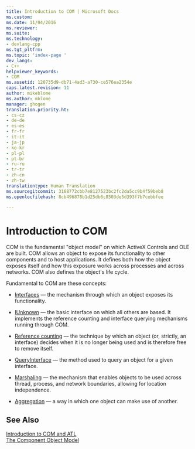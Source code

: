 ```yaml
---
title: Introduction to COM | Microsoft Docs
ms.custom: 
ms.date: 11/04/2016
ms.reviewer: 
ms.suite: 
ms.technology:
- devlang-cpp
ms.tgt_pltfrm: 
ms.topic: 'index-page '
dev_langs:
- C++
helpviewer_keywords:
- COM
ms.assetid: 120735d9-db71-4ad3-a730-ce576ea2354e
caps.latest.revision: 11
author: mikeblome
ms.author: mblome
manager: ghogen
translation.priority.ht:
- cs-cz
- de-de
- es-es
- fr-fr
- it-it
- ja-jp
- ko-kr
- pl-pl
- pt-br
- ru-ru
- tr-tr
- zh-cn
- zh-tw
translationtype: Human Translation
ms.sourcegitcommit: 3168772cbb7e8127523bc2fc2da5cc9b4f59beb8
ms.openlocfilehash: 8cb496878b1d25db6c8503de5d393f7b7cebbfee

---
```

# Introduction to COM
COM is the fundamental "object model" on which ActiveX Controls and OLE are built. COM allows an object to expose its functionality to other components and to host applications. It defines both how the object exposes itself and how this exposure works across processes and across networks. COM also defines the object's life cycle.  
  
 Fundamental to COM are these concepts:  
  
-   [Interfaces](../atl/interfaces-atl.md) — the mechanism through which an object exposes its functionality.  
  
-   [IUnknown](../atl/iunknown.md) — the basic interface on which all others are based. It implements the reference counting and interface querying mechanisms running through COM.  
  
-   [Reference counting](../atl/reference-counting.md) — the technique by which an object (or, strictly, an interface) decides when it is no longer being used and is therefore free to remove itself.  
  
-   [QueryInterface](../atl/queryinterface.md) — the method used to query an object for a given interface.  
  
-   [Marshaling](../atl/marshaling.md) — the mechanism that enables objects to be used across thread, process, and network boundaries, allowing for location independence.  
  
-   [Aggregation](../atl/aggregation.md) — a way in which one object can make use of another.  
  
## See Also  
 [Introduction to COM and ATL](../atl/introduction-to-com-and-atl.md)   
 [The Component Object Model](http://msdn.microsoft.com/library/windows/desktop/ms694363)




<!--HONumber=Jan17_HO2-->


